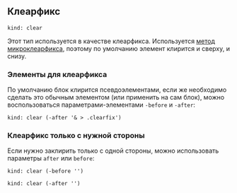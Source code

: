 ---
---

## Клеарфикс

    kind: clear

Этот тип используется в качестве клеарфикса. Используется [метод микроклеарфикса](http://nicolasgallagher.com/micro-clearfix-hack/), поэтому по умолчанию элемент клирится и сверху, и снизу.

### Элементы для клеарфикса

По умолчанию блок клирится псевдоэлементами, если же необходимо сделать это обычным элементом (или применить на сам блок), можно воспользоваться параметрами-элементами `-before` и `-after`:

    kind: clear (-after '& > .clearfix')

### Клеарфикс только с нужной стороны

Если нужно заклирить только с одной стороны, можно использовать параметры `after` или `before`:

    kind: clear (-before '')

    kind: clear (-after '')
